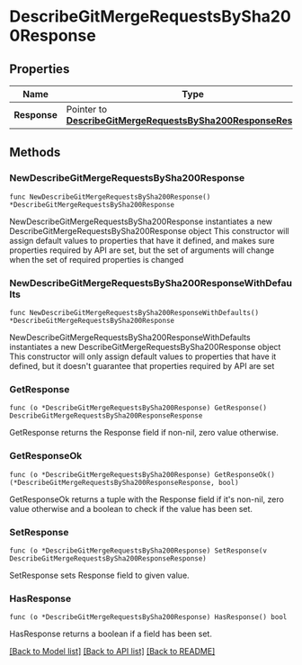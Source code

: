 # DescribeGitMergeRequestsBySha200Response

## Properties

Name | Type | Description | Notes
------------ | ------------- | ------------- | -------------
**Response** | Pointer to [**DescribeGitMergeRequestsBySha200ResponseResponse**](DescribeGitMergeRequestsBySha200ResponseResponse.md) |  | [optional] 

## Methods

### NewDescribeGitMergeRequestsBySha200Response

`func NewDescribeGitMergeRequestsBySha200Response() *DescribeGitMergeRequestsBySha200Response`

NewDescribeGitMergeRequestsBySha200Response instantiates a new DescribeGitMergeRequestsBySha200Response object
This constructor will assign default values to properties that have it defined,
and makes sure properties required by API are set, but the set of arguments
will change when the set of required properties is changed

### NewDescribeGitMergeRequestsBySha200ResponseWithDefaults

`func NewDescribeGitMergeRequestsBySha200ResponseWithDefaults() *DescribeGitMergeRequestsBySha200Response`

NewDescribeGitMergeRequestsBySha200ResponseWithDefaults instantiates a new DescribeGitMergeRequestsBySha200Response object
This constructor will only assign default values to properties that have it defined,
but it doesn't guarantee that properties required by API are set

### GetResponse

`func (o *DescribeGitMergeRequestsBySha200Response) GetResponse() DescribeGitMergeRequestsBySha200ResponseResponse`

GetResponse returns the Response field if non-nil, zero value otherwise.

### GetResponseOk

`func (o *DescribeGitMergeRequestsBySha200Response) GetResponseOk() (*DescribeGitMergeRequestsBySha200ResponseResponse, bool)`

GetResponseOk returns a tuple with the Response field if it's non-nil, zero value otherwise
and a boolean to check if the value has been set.

### SetResponse

`func (o *DescribeGitMergeRequestsBySha200Response) SetResponse(v DescribeGitMergeRequestsBySha200ResponseResponse)`

SetResponse sets Response field to given value.

### HasResponse

`func (o *DescribeGitMergeRequestsBySha200Response) HasResponse() bool`

HasResponse returns a boolean if a field has been set.


[[Back to Model list]](../README.md#documentation-for-models) [[Back to API list]](../README.md#documentation-for-api-endpoints) [[Back to README]](../README.md)


